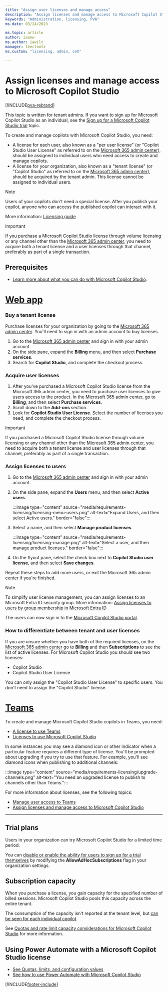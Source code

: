 ```yaml
---
title: "Assign user licenses and manage access"
description: "Assign licenses and manage access to Microsoft Copilot Studio for your organization"
keywords: "Administration, licensing, PVA"
ms.date: 03/24/2023

ms.topic: article
author: iaanw
ms.author: iawilt
manager: leeclontz
ms.custom: "licensing, admin, ceX"

---
```


# Assign licenses and manage access to Microsoft Copilot Studio

[!INCLUDE[pva-rebrand](includes/pva-rebrand.md)]

This topic is written for tenant admins. If you want to sign up for Microsoft Copilot Studio as an individual, see the [Sign up for a Microsoft Copilot Studio trial](sign-up-individual.md) topic.

To create and manage copilots with Microsoft Copilot Studio, you need:

- A license for each user, also known as a "per user license" (or "Copilot Studio User License" as referred to on the [Microsoft 365 admin center](https://admin.microsoft.com)), should be assigned to individual users who need access to create and manage copilots.
- A license for your organization, also known as a "tenant license" (or "Copilot Studio" as referred to on the [Microsoft 365 admin center](https://admin.microsoft.com)), should be acquired by the tenant admin. This license cannot be assigned to individual users.

> [!NOTE]
> Users of your copilots don't need a special license. After you publish your copilot, anyone who can access the published copilot can interact with it.

More information: [Licensing guide](https://go.microsoft.com/fwlink/?linkid=2085130)
  
> [!IMPORTANT]
> If you purchase a Microsoft Copilot Studio license through volume licensing or any channel other than the [Microsoft 365 admin center](https://admin.microsoft.com/admin/default.aspx), you need to acquire both a tenant license and a user licenses through that channel, preferably as part of a single transaction.
  
## Prerequisites

- [Learn more about what you can do with Microsoft Copilot Studio](fundamentals-what-is-power-virtual-agents.md).

# [Web app](#tab/web)

### Buy a tenant license

Purchase licenses for your organization by going to the [Microsoft 365 admin center](https://admin.microsoft.com/admin/default.aspx). You'll need to sign in with an admin account to buy licenses.

1. Go to the [Microsoft 365 admin center](https://admin.microsoft.com/admin/default.aspx) and sign in with your admin account.
1. On the side pane, expand the **Billing** menu, and then select **Purchase services**.
1. Search for **Copilot Studio**, and complete the checkout process.

### Acquire user licenses

1. After you've purchased a Microsoft Copilot Studio license from the Microsoft 365 admin center, you need to purchase user licenses to give users access to the product. In the Microsoft 365 admin center, go to **Billing**, and then select **Purchase services**.
1. Scroll down to the **Add-ons** section.
1. Look for **Copilot Studio User License**. Select the number of licenses you need, and complete the checkout process.

> [!IMPORTANT]
> If you purchased a Microsoft Copilot Studio license through volume licensing or any channel other than the [Microsoft 365 admin center](https://admin.microsoft.com/admin/default.aspx), you need to acquire both a tenant license and user licenses through that channel, preferably as part of a single transaction.

### Assign licenses to users

1. Go to the [Microsoft 365 admin center](https://admin.microsoft.com/admin/default.aspx) and sign in with your admin account.

1. On the side pane, expand the **Users** menu, and then select **Active users**.

    :::image type="content" source="media/requirements-licensing/licensing-menu-users.png" alt-text="Expand Users, and then select Active users." border="false":::

1. Select a name, and then select **Manage product licenses**.

   :::image type="content" source="media/requirements-licensing/licensing-manage.png" alt-text="Select a user, and then manage product licenses." border="false":::

1. On the flyout pane, select the check box next to **Copilot Studio user license**, and then select **Save changes**.

Repeat these steps to add more users, or exit the Microsoft 365 admin center if you're finished.

  > [!NOTE]
  > To simplify user license management, you can assign licenses to an Microsoft Entra ID security group. More information: [Assign licenses to users by group membership in Microsoft Entra ID](/azure/active-directory/users-groups-roles/licensing-groups-assign)

The users can now sign in to the [Microsoft Copilot Studio portal](https://web.powerva.microsoft.com).

### How to differentiate between tenant and user licenses

If you are unsure whether you have both of the required licenses, on the [Microsoft 365 admin center](https://admin.microsoft.com) go to **Billing** and then **Subscriptions** to see the list of active licenses. For Microsoft Copilot Studio you should see two licenses:

- Copilot Studio
- Copilot Studio User License

You can only assign the "Copilot Studio User License" to specific users. You don't need to assign the "Copilot Studio" license.

# [Teams](#tab/teams)

To create and manage Microsoft Copilot Studio copilots in Teams, you need:

- [A license to use Teams](/MicrosoftTeams/user-access)
- [Licenses to use Microsoft Copilot Studio](requirements-licensing.md)

In some instances you may see a diamond icon or other indicator when a particular feature requires a different type of license. You'll be prompted about upgrading if you try to use that feature. For example, you'll see diamond icons when publishing to additional channels:

:::image type="content" source="media/requirements-licensing/upgrade-channels.png" alt-text="You need an upgraded license to publish to channels other than Teams.":::

For more information about licenses, see the following topics:

- [Manage user access to Teams](/MicrosoftTeams/user-access)
- [Assign licenses and manage access to Microsoft Copilot Studio](requirements-licensing.md)

---

## Trial plans

Users in your organization can try Microsoft Copilot Studio for a limited time period.

You can [disable or enable the ability for users to sign up for a trial themselves](/azure/active-directory/users-groups-roles/directory-self-service-signup) by modifying the **AllowAdHocSubscriptions** flag in your organization settings.

## Subscription capacity

When you purchase a license, you gain capacity for the specified number of billed sessions. Microsoft Copilot Studio pools this capacity across the entire tenant.

The consumption of the capacity isn't reported at the tenant level, but [can be seen for each individual copilot](analytics-billed-sessions.md).

See [Quotas and rate limit capacity considerations for Microsoft Copilot Studio](requirements-quotas.md) for more information.

## Using Power Automate with a Microsoft Copilot Studio license

- [See Quotas, limits, and configuration values](requirements-quotas.md)
- [See how to use Power Automate with Microsoft Copilot Studio](advanced-flow.md)

[!INCLUDE[footer-include](includes/footer-banner.md)]
